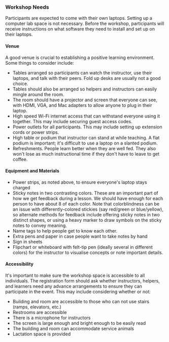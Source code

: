 ### Workshop Needs

Participants are expected to come with their own laptops.  Setting up a computer lab space is not necessary. Before the workshop, participants will receive instructions on what software they need to install and set up on their laptops.

#### Venue

A good venue is crucial to establishing a positive learning environment.  Some things to consider include:

* Tables arranged so participants can watch the instructor, use their laptops, and talk with their peers.  Fold up desks are usually not a good choice.
* Tables should also be arranged so helpers and instructors can easily mingle around the room.
* The room should have a projector and screen that everyone can see, with HDMI, VGA, and Mac adapters to allow anyone to plug in their laptop.
* High speed Wi-Fi internet access that can withstand everyone using it together. This may include securing guest access codes.
* Power outlets for all participants. This may include setting up extension cords or power strips.
* High table or podium that instructor can stand at while teaching.  A flat podium is important; it's difficult to use a laptop on a slanted podium.
* Refreshments. People learn better when they are well fed.  They also won't lose as much instructional time if they don't have to leave to get coffee.

#### Equipment and Materials

* Power strips, as noted above, to ensure everyone's laptop stays charged
* Sticky notes in two contrasting colors. These are an important part of how we get feedback during a lesson.  We should have enough for each person to have about 8 of each color. Note that colorblindness can be an issue with differently-colored stickies (say red/green or blue/yellow), so alternate methods for feedback include offering sticky notes in two distinct shapes, or using a heavy marker to draw symbols on the sticky notes to convey meaning.
* Name tags to help people get to know each other.
* Extra pens and paper in case people want to take notes by hand
* Sign in sheets
* Flipchart or whiteboard with felt-tip pen (ideally several in different colors) for the instructor to visualise concepts or note important details.

#### Accessibility

It's important to make sure the workshop space is accessible to all individuals. The registration form should ask whether instructors, helpers, and learners need any advance arrangements to ensure they can participate in the event. This may include considering whether or not:

* Building and room are accessible to those who can not use stairs (ramps, elevators, etc.)
* Restrooms are accessible
* There is a microphone for instructors
* The screen is large enough and bright enough to be easily read
* The building and room can accommodate service animals
* Lactation space is provided
